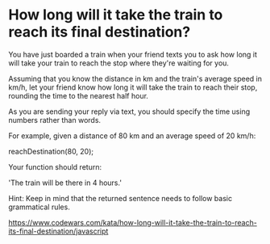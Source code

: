 # How long will it take the train to reach its final destination?

You have just boarded a train when your friend texts you to ask how long it will take your train to reach the stop where they're waiting for you.

Assuming that you know the distance in km and the train's average speed in km/h, let your friend know how long it will take the train to reach their stop, rounding the time to the nearest half hour.

As you are sending your reply via text, you should specify the time using numbers rather than words.

For example, given a distance of 80 km and an average speed of 20 km/h:

reachDestination(80, 20);

Your function should return:

'The train will be there in 4 hours.'

Hint: Keep in mind that the returned sentence needs to follow basic grammatical rules.

https://www.codewars.com/kata/how-long-will-it-take-the-train-to-reach-its-final-destination/javascript